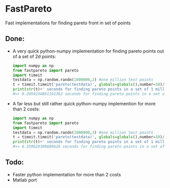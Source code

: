 # FastPareto
Fast implementations for finding pareto front in set of points

## Done:
* A very quick python-numpy implementation for finding pareto points out of a set of 2d points:
  ```python
  import numpy as np
  from fastpareto import pareto
  import timeit
  testdata = np.random.randn(1000000,2) #one million test points
  t = timeit.timeit('pareto(testdata)', globals=globals(),number=10)/10
  print(str(t)+' seconds for finding pareto points in a set of 1 million 2d points')
  #>> 0.2959234861191362 seconds for finding pareto points in a set of 1 million 2d points```
* A far less but still rather quick python-numpy implemention for more than 2 costs:
  ```python
  import numpy as np
  from fastpareto import pareto
  import timeit
  testdata = np.random.randn(1000000,3) #one million test points
  t = timeit.timeit('pareto(testdata)', globals=globals(),number=10)/10
  print(str(t)+' seconds for finding pareto points in a set of 1 million 3d points')
  #>> 6.359629309689626 seconds for finding pareto points in a set of 1 million 3d points```
  
## Todo:
* Faster python implementation for more than 2 costs
* Matlab port
